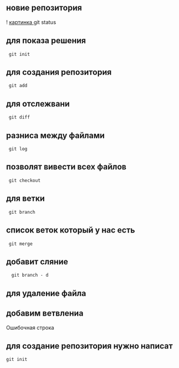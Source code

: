 ## новие репозитория
! [картинка ](333.jpg) 
       git status 
## для показа решения 
     git init
  ## для создания репозитория 
     git add 
  ## для отслежвани 
     git diff 
 ## разниса между файлами 
     git log
 ## позволят вивести всех файлов 
     git checkout 
  ## для ветки
     git branch 
  ## список веток который у нас есть 
     git merge
  ## добавит сляние 
      git branch - d 
   ## для удаление файла 
## добавим ветвлениа 

Ошибочная строка  
## для создание репозитория нужно написат
    git init